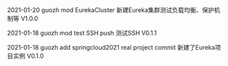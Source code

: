 2021-01-20 guozh mod EurekaCluster 新建Eureka集群测试负载均衡、保护机制等 V1.0.0



2021-01-18 guozh mod test SSH push 测试SSH V0.1.1



2021-01-18 guozh add springcloud2021 real project commit 新建了Eureka项目实例 V0.1.0

